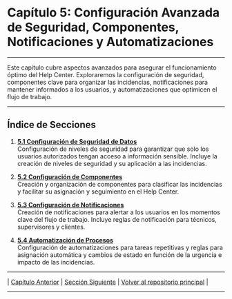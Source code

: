 # Capítulo 5: Configuración Avanzada de Seguridad, Componentes, Notificaciones y Automatizaciones

---

Este capítulo cubre aspectos avanzados para asegurar el funcionamiento óptimo del Help Center. Exploraremos la configuración de seguridad, componentes clave para organizar las incidencias, notificaciones para mantener informados a los usuarios, y automatizaciones que optimicen el flujo de trabajo.

---

## Índice de Secciones

1. **[5.1 Configuración de Seguridad de Datos](5.1_ANC_Help_Center_Seguridad.md)**  
   Configuración de niveles de seguridad para garantizar que solo los usuarios autorizados tengan acceso a información sensible. Incluye la creación de niveles de seguridad y su aplicación a las incidencias.

2. **[5.2 Configuración de Componentes](5.2_ANC_Help_Center_Componentes.md)**  
   Creación y organización de componentes para clasificar las incidencias y facilitar su asignación y seguimiento en el Help Center.

3. **[5.3 Configuración de Notificaciones](5.3_ANC_Help_Center_Notificaciones.md)**  
   Creación de notificaciones para alertar a los usuarios en los momentos clave del flujo de trabajo. Incluye reglas de notificación para técnicos, supervisores y clientes.

4. **[5.4 Automatización de Procesos](5.4_ANC_Help_Center_Automatizaciones.md)**  
   Configuración de automatizaciones para tareas repetitivas y reglas para asignación automática y cambios de estado en función de la urgencia e impacto de las incidencias.

---

| [Capítulo Anterior](04_ANC_Help_Center_Capitulo_4.md) | [Sección Siguiente](5.1_ANC_Help_Center_Seguridad.md) | [Volver al repositorio principal](https://carloslhg.github.io/Repositorio) |

---
